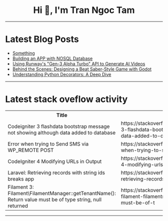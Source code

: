 <h1 align="center">Hi 👋, I'm Tran Ngoc Tam</h1>

---

# Latest Blog Posts 
<!-- BLOG-POST-LIST:START -->
- [Something](https://dev.to/sukhrobtech/something-5b1j)
- [Building an APP with NOSQL Database](https://dev.to/jhonnyarm/building-an-app-with-nosql-database-3m7a)
- [Using Runway&#39;s &quot;Gen-3 Alpha Turbo&quot; API to Generate AI Videos](https://dev.to/nabata/using-runways-gen-3-alpha-turbo-api-to-generate-ai-videos-42gb)
- [Behind the Scenes: Designing a Beat Saber-Style Game with Godot](https://dev.to/manasajayasri/behind-the-scenes-designing-a-beat-saber-style-game-with-godot-184j)
- [Understanding Python Decorators: A Deep Dive](https://dev.to/aman-giri/understanding-python-decorators-a-deep-dive-pp0)
<!-- BLOG-POST-LIST:END -->

---

# Latest stack oveflow activity
<table>
  <tr><th>Title</th><th>Link</th></tr>
  <!-- STACKOVERFLOW:START --><tr><td>Codeigniter 3 flashdata bootstrap message not showing although data added to database</td><td>https://stackoverflow.com/questions/79127803/codeigniter-3-flashdata-bootstrap-message-not-showing-although-data-added-to-dat</td></tr><tr><td>Error when trying to Send SMS via WP_REMOTE POST</td><td>https://stackoverflow.com/questions/79127711/error-when-trying-to-send-sms-via-wp-remote-post</td></tr><tr><td>CodeIgniter 4 Modifying URLs in Output</td><td>https://stackoverflow.com/questions/79127654/codeigniter-4-modifying-urls-in-output</td></tr><tr><td>Laravel: Retrieving records with string ids breaks app</td><td>https://stackoverflow.com/questions/79127495/laravel-retrieving-records-with-string-ids-breaks-app</td></tr><tr><td>Filament 3: Filament\FilamentManager::getTenantName&lpar;&rpar;: Return value must be of type string, null returned</td><td>https://stackoverflow.com/questions/79127477/filament-3-filament-filamentmanagergettenantname-return-value-must-be-of-t</td></tr><!-- STACKOVERFLOW:END -->
</table>

---



